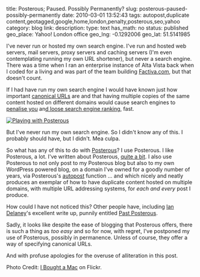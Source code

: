 title: Posterous; Paused. Possibly Permanently?
slug: posterous-paused-possibly-permanently
date: 2010-03-01 13:52:43
tags: autopost,duplicate content,geotagged,google,home,london,penalty,posterous,seo,yahoo
category: blog
link: 
description: 
type: text
has_math: no
status: published
geo_place: Yahoo! London office
geo_lng: -0.1292006
geo_lat: 51.5141985

I've never run or hosted my own search engine. I've run and hosted web servers, mail servers, proxy servers and caching servers (I'm even contemplating running my own URL shortener), but never a search engine. There was a time when I ran an enterprise instance of Alta Vista back when I coded for a living and was part of the team building [Factiva.com](https://factiva.com "https://factiva.com"), but that doesn't count.

If I had have run my own search engine I would have known just how important [canonical URLs](https://www.google.com/support/webmasters/bin/answer.py?answer=139066 "https://www.google.com/support/webmasters/bin/answer.py?answer=139066") are and that having multiple copies of the same content hosted on different domains would cause search engines to [penalise you](https://www.google.com/support/webmasters/bin/answer.py?hl=en&answer=66359 "https://www.google.com/support/webmasters/bin/answer.py?hl=en&answer=66359") an[d loose search engine ranking](https://www.searchenginejournal.com/duplicate-content-penalty-how-to-lose-google-ranking-fast/1886/ "https://www.searchenginejournal.com/duplicate-content-penalty-how-to-lose-google-ranking-fast/1886/"), fast.

<!-- TEASER_END -->

[![Playing with Posterous](https://farm4.static.flickr.com/3167/3008771832_f92d061df1_d.jpg)](https://www.flickr.com/photos/iboughtamac/3008771832/ "Playing with Posterous")

But I've never run my own search engine. So I didn't know any of this. I probably should have, but I didn't. Mea culpa.

So what has any of this to do with [Posterous](https://posterous.com/ "https://posterous.com/")? I use Posterous. I like Posterous, a lot. I've written about Posterous, [quite a bit](/tags/posterous/ "/tags/posterous/"). I also use Posterous to not only post to my Posterous blog but also to my own WordPress powered blog, on a domain I've owned for a goodly number of years, via Posterous's [autopost](https://posterous.com/help/autopost "https://posterous.com/help/autopost") function ... and which nicely and neatly produces an exemplar of how to have duplicate content hosted on multiple domains, with multiple URL addressing systems, for *each and every* post I produce.

How could I have not noticed this? Other people have, including [Ian Delaney](https://twitter.com/iandelaney "https://twitter.com/iandelaney")'s excellent write up, punnily entitled [Past Posterous](https://twopointouch.com/blogs/past-posterous/ "https://twopointouch.com/blogs/past-posterous/").

Sadly, it looks like despite the ease of blogging that Posterous offers, there is such a thing as *too easy* and so for now, with regret, I've postponed my use of Posterous, possibly in permanence. Unless of course, they offer a way of specifying canonical URLs.

And with profuse apologies for the overuse of alliteration in this post.

Photo Credit: [I Bought a Mac](https://www.flickr.com/photos/iboughtamac/3008771832/ "https://www.flickr.com/photos/iboughtamac/3008771832/") on Flickr.
